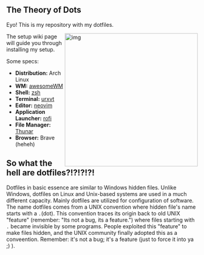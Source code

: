 ## The Theory of Dots
Eyo! This is my repository with my dotfiles.

<img src="https://raw.githubusercontent.com/Theory-of-Everything/imagehost/main/dotfiles/rice-sidebar.png" alt="img" align="right" width="350px">

The setup wiki page will guide you through installing my setup.

Some specs:

 - **Distribution:** Arch Linux
 - **WM:** [awesomeWM](https://github.com/awesomeWM/awesome/)
 - **Shell:** [zsh](https://wiki.archlinux.org/index.php/zsh)
 - **Terminal:** [urxvt](https://wiki.archlinux.org/index.php/rxvt-unicode)
 - **Editor:** [neovim](https://neovim.io)
 - **Application Launcher:** [rofi](https://github.com/davatorium/rofi/)
 - **File Manager:** [Thunar](https://wiki.archlinux.org/title/Thunar)
 - **Browser:** Brave (heheh)

## So what the hell are dotfiles?!?!?!?!
Dotfiles in basic essence are similar to Windows hidden files. Unlike Windows, dotfiles on Linux and Unix-based systems are used in a much different capacity. Mainly dotfiles are utilized for configuration of software. The name dotfiles comes from a UNIX convention where hidden file's name starts with a `.`(dot). This convention traces its origin back to old UNIX "feature" (remember: "Its not a bug, its a feature.") where files starting with `.` became invisible by some programs. People exploited this "feature" to make files hidden, and the UNIX community finally adopted this as a conveention. Remember: it's not a bug; it's a feature (just to force it into ya ;) ).

